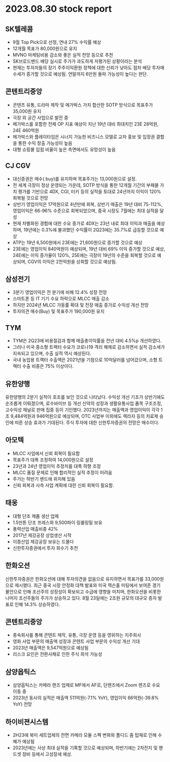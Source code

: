 # 2023.08.30 stock report
## SK텔레콤
- 9월 Top Pick으로 선정, 연내 27% 수익률 예상
- 12개월 목표가 80,000원으로 유지
- MVNO 마케팅비용 감소와 좋은 실적 전망 등으로 추천
- SK브로드밴드 배당 실시로 주가가 과도하게 저평가된 상황이라는 분석
- 현재는 투자자들의 장기 주주이익환원 정책에 대한 신뢰가 낮아도 점차 배당 투자매수세가 증가할 것으로 예상됨. 연말까지 6만원 돌파 가능성이 높다는 판단.
## 콘텐트리중앙
- 콘텐츠 유통, 드라마 제작 및 메가박스 가치 합산한 SOTP 방식으로 목표주가 35,000원 유지
- 극장 외 공간 사업으로 발전 중
- 메가박스를 포함한 전체 OP 지표 예상이 지난 19년 대비 최대치인 23E 28억원, 24E 460억원
- 메가박스와 플레이타임은 시너지 가능한 비즈니스 모델로 교차 홍보 및 입장권 결합을 통한 수익 창출 가능성이 높음
- 대형 쇼핑몰 입점 비율이 높은 측면에서도 유망성이 높음
## CJ CGV
- 대신증권은 매수( buy)를 유지하며 목표주가는 13,000원으로 설정.
- 전 세계 극장이 정상 운영되는 가운데, SOTP 방식을 통한 12개월 기간의 부패물 가치 평가를 기반으로 4DX, CGI, 터키 등의 실적을 토대로 24년까지 이익이 120% 회복될 것으로 전망
- 상반기 영업이익은 17억원으로 4년만에 회복, 상반기 매출은 19년 대비 75-112%, 영업이익은 66-96% 수준으로 회복되었으며, 중국 시장도 7월에는 최대 실적을 달성
- 현재 차별화된 경험에 대한 수요 증가로 4DX는 23년 내로 최대 이익과 매출을 예상하며, 19년에는 0.3%에 불과했던 수익률이 2Q23에는 35.7%로 급등할 것으로 예상
- ATP는 19년 6,500원에서 23E에는 21,600원으로 증가할 것으로 예상
- 23E에는 영업이익 840억원이 예상되며, 19년 대비 69% 이익 증가할 것으로 예상, 24E에는 이익 증가율이 120%, 25E에는 극장이 19년의 수준을 회복할 것으로 예상되며, CGV의 이익은 2천억원을 상회할 것으로 예상됨.
## 삼성전기
- 3분기 영업이익은 전 분기에 비해 12.4% 성장 전망
- 스마트폰 등 IT 기기 수요 하락으로 MLCC 매출 감소
- 하지만 2024년 MLCC 가동률 확대 및 전장 매출 증가로 수익성 개선 전망
- 투자의견 매수(Buy) 및 목표주가 190,000원 유지
## TYM
- TYM은 2Q23에 비용절감과 함께 매출총이익률을 전년 대비 4.5%p 개선하였다.
- 그러나 미국 중소형 트랙터 수요가 코로나19 격리 해제로 감소하면서 실적 감소세가 지속되고 있으며, 수출 실적 역시 예상된다.
- 국내 농업용 트랙터 수출액은 2021년을 기점으로 10억달러를 넘어갔으며, 소형 트랙터 수출 비중은 75% 이상이다.
## 유한양행
유한양행의 2분기 실적이 호조를 보인 것으로 나타났다. 수익성 개선 기조가 상반기에도 순조롭게 이뤄졌으며, 로수바미브 등 개선 신약의 성장과 생활유통사업 품목 구조조정, 고수익성 채널로 판매 집중 등이 기인했다. 2023년까지는 매출액과 영업이익이 각각 1조 9,484억원과 946억원으로 예상되며, OTC 사업부 이외에도 렉라자 등의 치료제 승인에 따른 상승 효과가 기대된다. 주식 투자에 대한 신한투자증권의 전망은 매수이다.
## 아모텍
- MLCC 사업에서 신뢰 회복이 필요함
- 목표주가 대폭 조정하여 14,000원으로 설정
- 23년과 24년 영업이익 추정치를 대폭 하향 조정
- MLCC 품질 문제로 인해 합리적인 실적 추정이 어려움
- 주가는 하반기 밴드에 위치해 있음
- 신뢰 회복과 사측 사업 계획에 대한 신뢰 회복이 필요함.
## 태웅
- 대형 단조 제품 생산 업체
- 1.5만톤 단조 프레스와 9,500파이 링롤링밀 보유
- 풍력산업 매출비중 42%
- 2017년 제강공장 상업생산 시작
- 이종산업 제강공장 보유는 드물다
- 신한투자증권에서 투자 회수기 추천
## 한화오션
신한투자증권은 한화오션에 대해 투자의견을 없음으로 유지하면서 목표가를 33,000원으로 제시했다. 최근 중국 시장 안정화 대책 발표와 미국 잭슨홀 미팅에서 보여준 경기 불안으로 인해 조선주의 성장성이 확보되고 수급에 영향을 미치며, 한화오션을 비롯한 나머지 조선주들의 주가가 상승하고 있다. 8월 23일에는 2조원 규모의 대규모 증자 발표로 인해 14.3% 상승하였다.
## 콘텐트리중앙
- 종속회사를 통해 콘텐트 제작, 유통, 극장 운영 등을 영위하는 지주회사
- 영화 사업 부문의 매출액 성장과 콘텐트 사업 부문의 수익성 개선 기대
- 2023년 매출액은 9,547억원으로 예상됨
- 리스크 요인은 전환사채로 인한 주식 희석 가능성
## 삼양옵틱스
- 삼양옵틱스는 카메라 렌즈 업체로 MF에서 AF로, 단렌즈에서 Zoom 렌즈로 수요 이동 중
- 2023년 동사의 실적은 매출액 511억원(-7.1% YoY), 영업이익 66억원(-39.8% YoY) 전망
## 하이비젼시스템
- 2H23에 북미 세트업체의 전면 카메라 모듈 스펙 변화와 폴디드 줌 탑재로 인해 수혜가 예상됨
- 2023년에는 사상 최대 실적을 기록할 것으로 예상되며, 하반기에는 2차전지 및 핸드셋 장비 등에서 고성장세 예상.